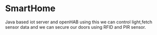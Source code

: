 # SmartHome
Java based iot server and openHAB using this we can control light,fetch sensor data and we can secure our doors using RFID and PIR sensor. 

